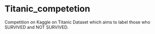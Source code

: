 # Titanic_competetion
Competition on Kaggle on Titanic Dataset which aims to label those who SURVIVED and NOT SURVIVED.
